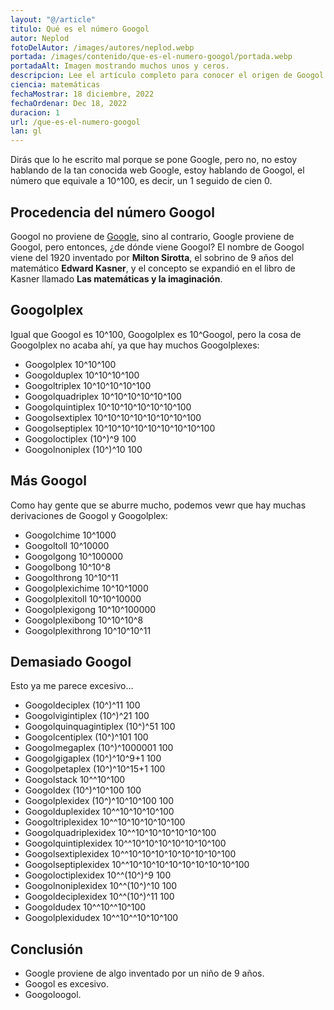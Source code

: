 ```yaml
---
layout: "@/article"
titulo: Qué es el número Googol
autor: Neplod
fotoDelAutor: /images/autores/neplod.webp
portada: /images/contenido/que-es-el-numero-googol/portada.webp
portadaAlt: Imagen mostrando muchos unos y ceros.
descripcion: Lee el artículo completo para conocer el origen de Googol y su relación con Google.
ciencia: matemáticas
fechaMostrar: 18 diciembre, 2022
fechaOrdenar: Dec 18, 2022
duracion: 1 
url: /que-es-el-numero-googol
lan: gl
---
```


Dirás que lo he escrito mal porque se pone Google, pero no, no estoy hablando de la tan conocida web Google, estoy hablando de Googol, el número que equivale a 10^100, es decir, un 1 seguido de cien 0.

## Procedencia del número Googol

Googol no proviene de [Google](https://google.es), sino al contrario, Google proviene de Googol, pero entonces, ¿de dónde viene Googol? El nombre de Googol viene del 1920 inventado por **Milton Sirotta**, el sobrino de 9 años del matemático **Edward Kasner**, y el concepto se expandió en el libro de Kasner llamado **Las matemáticas y la imaginación**.

## Googolplex

Igual que Googol es 10^100, Googolplex es 10^Googol, pero la cosa de Googolplex no acaba ahí, ya que hay muchos Googolplexes:

- Googolplex 10^10^100
- Googolduplex 10^10^10^100
- Googoltriplex 10^10^10^10^100
- Googolquadriplex 10^10^10^10^10^100
- Googolquintiplex 10^10^10^10^10^10^100
- Googolsextiplex 10^10^10^10^10^10^10^100
- Googolseptiplex 10^10^10^10^10^10^10^10^100
- Googoloctiplex (10^)^9 100
- Googolnoniplex (10^)^10 100

## Más Googol

Como hay gente que se aburre mucho, podemos vewr que hay muchas derivaciones de Googol y Googolplex:

- Googolchime 10^1000
- Googoltoll 10^10000
- Googolgong 10^100000
- Googolbong 10^10^8
- Googolthrong 10^10^11
- Googolplexichime 10^10^1000
- Googolplexitoll 10^10^10000
- Googolplexigong 10^10^100000
- Googolplexibong 10^10^10^8
- Googolplexithrong 10^10^10^11

## Demasiado Googol

Esto ya me parece excesivo…

- Googoldeciplex (10^)^11 100
- Googolvigintiplex (10^)^21 100
- Googolquinquagintiplex (10^)^51 100
- Googolcentiplex (10^)^101 100
- Googolmegaplex (10^)^1000001 100
- Googolgigaplex (10^)^10^9+1 100
- Googolpetaplex (10^)^10^15+1 100
- Googolstack 10^^10^100
- Googoldex (10^)^10^100 100
- Googolplexidex (10^)^10^10^100 100
- Googolduplexidex 10^^10^10^10^100
- Googoltriplexidex 10^^10^10^10^10^100
- Googolquadriplexidex 10^^10^10^10^10^10^100
- Googolquintiplexidex 10^^10^10^10^10^10^10^100
- Googolsextiplexidex 10^^10^10^10^10^10^10^10^100
- Googolseptiplexidex 10^^10^10^10^10^10^10^10^10^100
- Googoloctiplexidex 10^^(10^)^9 100
- Googolnoniplexidex 10^^(10^)^10 100
- Googoldeciplexidex 10^^(10^)^11 100
- Googoldudex 10^^10^^10^100
- Googolplexidudex 10^^10^^10^10^100

## Conclusión

- Google proviene de algo inventado por un niño de 9 años.
- Googol es excesivo.
- Googoloogol.